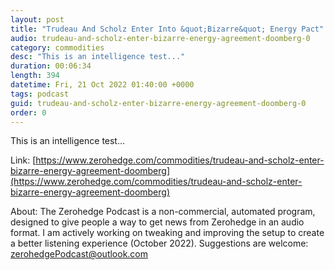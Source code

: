 ```yaml
---
layout: post
title: "Trudeau And Scholz Enter Into &quot;Bizarre&quot; Energy Pact"
audio: trudeau-and-scholz-enter-bizarre-energy-agreement-doomberg-0
category: commodities
desc: "This is an intelligence test..."
duration: 00:06:34
length: 394
datetime: Fri, 21 Oct 2022 01:40:00 +0000
tags: podcast
guid: trudeau-and-scholz-enter-bizarre-energy-agreement-doomberg-0
order: 0
---
```

This is an intelligence test...

Link: [https://www.zerohedge.com/commodities/trudeau-and-scholz-enter-bizarre-energy-agreement-doomberg](https://www.zerohedge.com/commodities/trudeau-and-scholz-enter-bizarre-energy-agreement-doomberg)

About: The Zerohedge Podcast is a non-commercial, automated program, designed to give people a way to get news from Zerohedge in an audio format.  I am actively working on tweaking and improving the setup to create a better listening experience (October 2022).  Suggestions are welcome: [zerohedgePodcast@outlook.com](mailto:zerohedgePodcast@outlook.com)